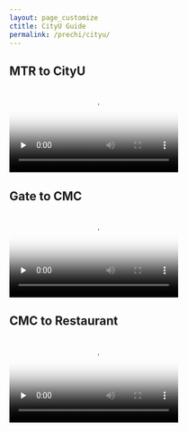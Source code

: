 ```yaml
---
layout: page_customize
ctitle: CityU Guide
permalink: /prechi/cityu/
---
```


## MTR to CityU

<video id="video" controls="" preload="none" poster="封面">
      <source id="mp4_1" src="\Pre-CHI\Video\MTR_to_CityU.mp4" type="video/mp4">
</video>

## Gate to CMC

<video id="video" controls="" preload="none" poster="封面">
      <source id="mp4_1" src="\Pre-CHI\Video\CityUGate_to_CMC.mp4" type="video/mp4">
</video>

## CMC to Restaurant

<video id="video" controls="" preload="none" poster="封面">
      <source id="mp4_1" src="\Pre-CHI\Video\CMC_to_Restaurant.mp4" type="video/mp4">
</video>